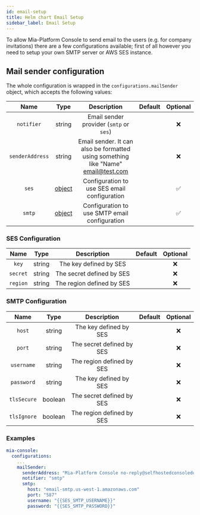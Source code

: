 ```yaml
---
id: email-setup
title: Helm chart Email Setup
sidebar_label: Email Setup
---
```


<!--
WARNING: this file was automatically generated by Mia-Platform Doc Aggregator.
DO NOT MODIFY IT BY HAND.
Instead, modify the source file and run the aggregator to regenerate this file.
-->

To allow Mia-Platform Console to send email to the users (e.g. for company invitations) there are a few configurations available; first of all
however you need to setup your own SMTP server or AWS SES instance.

## Mail sender configuration

The whole configuration is wrapped in the `configurations.mailSender` object, which accepts the following values:

| Name | Type | Description | Default | Optional |
|:----:|:----:|:-----------:|:-------:|:--------:|
| `notifier` | string | Email sender provider (`smtp` or `ses`) | | ❌ |
| `senderAddress` | string | Email sender. It can also be formatted using something like "Name" email@test.com | | ❌ |
| `ses` |[object](#ses-configuration) | Configuration to use SES email configuration |  | ✅ |
| `smtp` |[object](#smtp-configuration) | Configuration to use SMTP email configuration |  | ✅ |

### SES Configuration

| Name | Type | Description | Default | Optional |
|:----:|:----:|:-----------:|:-------:|:--------:|
| `key` | string | The key defined by SES | | ❌ |
| `secret` | string | The secret defined by SES | | ❌ |
| `region` | string | The region defined by SES | | ❌ |

### SMTP Configuration

| Name | Type | Description | Default | Optional |
|:----:|:----:|:-----------:|:-------:|:--------:|
| `host` | string | The key defined by SES | | ❌ |
| `port` | string | The secret defined by SES | | ❌ |
| `username` | string | The region defined by SES | | ❌ |
| `password` | string | The key defined by SES | | ❌ |
| `tlsSecure` | boolean | The secret defined by SES | | ❌ |
| `tlsIgnore` | boolean | The region defined by SES | | ❌ |

### Examples

```yaml
mia-console:
  configurations:
    ...
    mailSender:
      senderAddress: "Mia-Platform Console no-reply@selfhostedconsoledomain.com"
      notifier: "smtp"
      smtp:
        host: "email-smtp.us-west-1.amazonaws.com"
        port: "587"
        username: "{{SES_SMTP_USERNAME}}"
        password: "{{SES_SMTP_PASSWORD}}"
```
